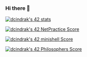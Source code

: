 ### Hi there 👋

[![dcindrak's 42 stats](https://badge42.coday.fr/api/v2/clrt8eunh438501p4xyia21ns/stats?cursusId=21&coalitionId=16)](https://github.com/Coday-meric/badge42)

[![dcindrak's 42 NetPractice Score](https://badge42.coday.fr/api/v2/clrt8eunh438501p4xyia21ns/project/3497909)](https://github.com/Coday-meric/badge42)

[![dcindrak's 42 minishell Score](https://badge42.coday.fr/api/v2/clrt8eunh438501p4xyia21ns/project/3444872)](https://github.com/Coday-meric/badge42)

[![dcindrak's 42 Philosophers Score](https://badge42.coday.fr/api/v2/clrt8eunh438501p4xyia21ns/project/3446847)](https://github.com/Coday-meric/badge42)
<!--
**daniss/daniss** is a ✨ _special_ ✨ repository because its `README.md` (this file) appears on your GitHub profile.

Here are some ideas to get you started:

- 🔭 I’m currently working on ...
- 🌱 I’m currently learning ...
- 👯 I’m looking to collaborate on ...
- 🤔 I’m looking for help with ...
- 💬 Ask me about ...
- 📫 How to reach me: ...
- 😄 Pronouns: ...
- ⚡ Fun fact: ...
-->
